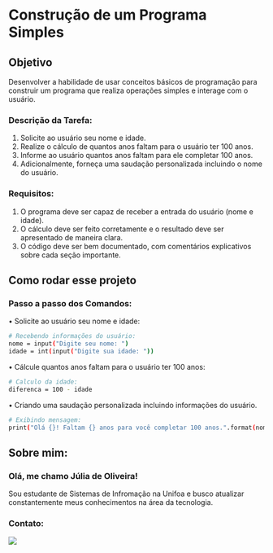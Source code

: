 # Construção de um Programa Simples

## Objetivo
Desenvolver a habilidade de usar conceitos básicos de programação para construir um programa que realiza operações simples e interage com o usuário.

### Descrição da Tarefa:
1. Solicite ao usuário seu nome e idade.
2. Realize o cálculo de quantos anos faltam para o usuário ter 100 anos.
3. Informe ao usuário quantos anos faltam para ele completar 100 anos.
4. Adicionalmente, forneça uma saudação personalizada incluindo o nome do usuário.

### Requisitos:
1. O programa deve ser capaz de receber a entrada do usuário (nome e idade).
2. O cálculo deve ser feito corretamente e o resultado deve ser apresentado de maneira clara.
3. O código deve ser bem documentado, com comentários explicativos sobre cada seção importante.

##  Como rodar esse projeto

### Passo a passo dos Comandos:

• Solicite ao usuário seu nome e idade:

```bash
# Recebendo informações do usuário:
nome = input("Digite seu nome: ")
idade = int(input("Digite sua idade: "))
```

• Cálcule quantos anos faltam para o usuário ter 100 anos:
```bash
# Calculo da idade:
diferenca = 100 - idade
```

• Criando uma saudação personalizada incluindo informações do usuário.
```bash
# Exibindo mensagem:
print("Olá {}! Faltam {} anos para você completar 100 anos.".format(nome,diferenca))
```

## Sobre mim:
### Olá, me chamo Júlia de Oliveira!
Sou estudante de Sistemas de Infromação na Unifoa e busco atualizar constantemente meus conhecimentos na área da tecnologia.

### Contato:
<div> 
  <a href = "mailto:julia.oliveira9834@gmail.com"><img src="https://img.shields.io/badge/-Gmail-%23333?style=for-the-badge&logo=gmail&logoColor=white" target="_blank"></a>
</div>
